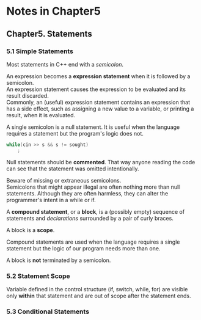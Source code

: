 # Notes in Chapter5

## Chapter5. Statements

### 5.1 Simple Statements

Most statements in C++ end with a *semicolon*.

An expression becomes a **expression statement** when it is followed by a semicolon.  
An expression statement causes the expression to be evaluated and its result discarded.  
Commonly, an (useful) expression statement contains an expression that has a side effect,
such as assigning a new value to a variable, or printing a result, when it is evaluated.

A single semicolon is a null statement.
It is useful when the language requires a statement but the program's logic does not.
``` C++
while(cin >> s && s != sought)
    ;
```

Null statements should be **commented**.
That way anyone reading the code can see that the statement was omitted intentionally.

Beware of missing or extraneous semicolons.  
Semicolons that might appear illegal are often nothing more than null statements.
Although they are often harmless, they can alter the programmer's intent in a while or if.

A **compound statement**, or a **block**, is a (possibly empty) sequence of statements
and *declarations* surrounded by a pair of curly braces.

A block is a **scope**.

Compound statements are used when the language requires a single statement
but the logic of our program needs more than one.

A block is **not** terminated by a semicolon.



### 5.2 Statement Scope

Variable defined in the control structure (if, switch, while, for)
are visible only **within** that statement and are out of scope after the statement ends.



### 5.3 Conditional Statements

